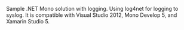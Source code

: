 Sample .NET Mono solution with logging. Using log4net for logging to syslog. It is compatible with Visual Studio 2012, Mono Develop 5, and Xamarin Studio 5.